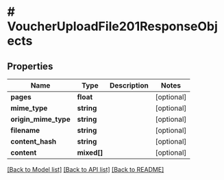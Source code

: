 # # VoucherUploadFile201ResponseObjects

## Properties

Name | Type | Description | Notes
------------ | ------------- | ------------- | -------------
**pages** | **float** |  | [optional]
**mime_type** | **string** |  | [optional]
**origin_mime_type** | **string** |  | [optional]
**filename** | **string** |  | [optional]
**content_hash** | **string** |  | [optional]
**content** | **mixed[]** |  | [optional]

[[Back to Model list]](../../README.md#models) [[Back to API list]](../../README.md#endpoints) [[Back to README]](../../README.md)
